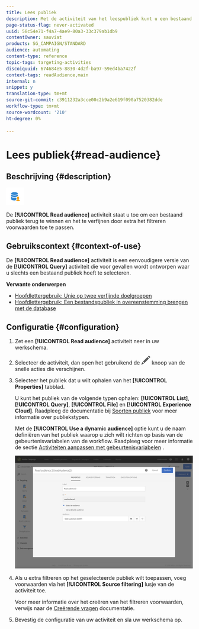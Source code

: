 ```yaml
---
title: Lees publiek
description: Met de activiteit van het leespubliek kunt u een bestaand publiek ophalen en verfijnen door aanvullende filtervoorwaarden toe te passen.
page-status-flag: never-activated
uuid: 58c54e71-f4a7-4ae9-80a3-33c379ab1db9
contentOwner: sauviat
products: SG_CAMPAIGN/STANDARD
audience: automating
content-type: reference
topic-tags: targeting-activities
discoiquuid: 674684e5-8830-4d2f-ba97-59ed4ba7422f
context-tags: readAudience,main
internal: n
snippet: y
translation-type: tm+mt
source-git-commit: c3911232a3cce00c2b9a2e619f090a7520382dde
workflow-type: tm+mt
source-wordcount: '210'
ht-degree: 0%

---
```



# Lees publiek{#read-audience}

## Beschrijving {#description}

![](assets/prefill.png)

De **[!UICONTROL Read audience]** activiteit staat u toe om een bestaand publiek terug te winnen en het te verfijnen door extra het filtreren voorwaarden toe te passen.

## Gebruikscontext {#context-of-use}

De **[!UICONTROL Read audience]** activiteit is een eenvoudigere versie van de **[!UICONTROL Query]** activiteit die voor gevallen wordt ontworpen waar u slechts een bestaand publiek hoeft te selecteren.

**Verwante onderwerpen**

* [Hoofdlettergebruik: Unie op twee verfijnde doelgroepen](../../automating/using/union-on-two-refined-audiences.md)
* [Hoofdlettergebruik: Een bestandspubliek in overeenstemming brengen met de database](../../automating/using/reconcile-file-audience-with-database.md)

## Configuratie {#configuration}

1. Zet een **[!UICONTROL Read audience]** activiteit neer in uw werkschema.
1. Selecteer de activiteit, dan open het gebruikend de ![](assets/edit_darkgrey-24px.png) knoop van de snelle acties die verschijnen.
1. Selecteer het publiek dat u wilt ophalen van het **[!UICONTROL Properties]** tabblad.

   U kunt het publiek van de volgende typen ophalen: **[!UICONTROL List]**, **[!UICONTROL Query]**, **[!UICONTROL File]** en **[!UICONTROL Experience Cloud]**. Raadpleeg de documentatie bij [Soorten publiek](../../audiences/using/about-audiences.md) voor meer informatie over publiekstypen.

   Met de **[!UICONTROL Use a dynamic audience]** optie kunt u de naam definiëren van het publiek waarop u zich wilt richten op basis van de gebeurtenisvariabelen van de workflow. Raadpleeg voor meer informatie de sectie [Activiteiten aanpassen met gebeurtenisvariabelen](../../automating/using/calling-a-workflow-with-external-parameters.md#customizing-activities-with-events-variables) .

   ![](assets/readaudience_activity1.png)

1. Als u extra filtreren op het geselecteerde publiek wilt toepassen, voeg voorwaarden via het **[!UICONTROL Source filtering]** lusje van de activiteit toe.

   Voor meer informatie over het creëren van het filtreren voorwaarden, verwijs naar de [Creërende vragen](../../automating/using/editing-queries.md#creating-queries) documentatie.

1. Bevestig de configuratie van uw activiteit en sla uw werkschema op.
